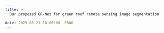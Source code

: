 ```yaml
---
title: >-
  Our proposed GR-Net for green roof remote sensing image segmentation is accepted by <b>IEEE TGRS</b>! Congrats to Zhi Wang!

date: 2025-08-21 10:00:00 -0800
---
```

